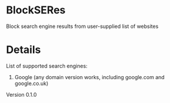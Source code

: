 # BlockSERes
Block search engine results from user-supplied list of websites

# Details
List of supported search engines:
1) Google (any domain version works, including google.com and google.co.uk)

Version 0.1.0
